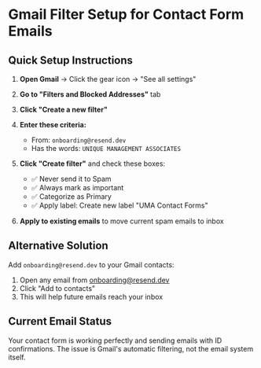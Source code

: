 # Gmail Filter Setup for Contact Form Emails

## Quick Setup Instructions

1. **Open Gmail** → Click the gear icon → "See all settings"

2. **Go to "Filters and Blocked Addresses"** tab

3. **Click "Create a new filter"**

4. **Enter these criteria:**
   - From: `onboarding@resend.dev`
   - Has the words: `UNIQUE MANAGEMENT ASSOCIATES`

5. **Click "Create filter"** and check these boxes:
   - ✅ Never send it to Spam
   - ✅ Always mark as important
   - ✅ Categorize as Primary
   - ✅ Apply label: Create new label "UMA Contact Forms"

6. **Apply to existing emails** to move current spam emails to inbox

## Alternative Solution

Add `onboarding@resend.dev` to your Gmail contacts:
1. Open any email from onboarding@resend.dev
2. Click "Add to contacts"
3. This will help future emails reach your inbox

## Current Email Status

Your contact form is working perfectly and sending emails with ID confirmations. The issue is Gmail's automatic filtering, not the email system itself.